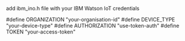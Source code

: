 
add ibm_ino.h file with your IBM Watson IoT credentials

#define ORGANIZATION "your-organisation-id"
#define DEVICE_TYPE "your-device-type"
#define AUTHORIZATION "use-token-auth"
#define TOKEN "your-access-token"
